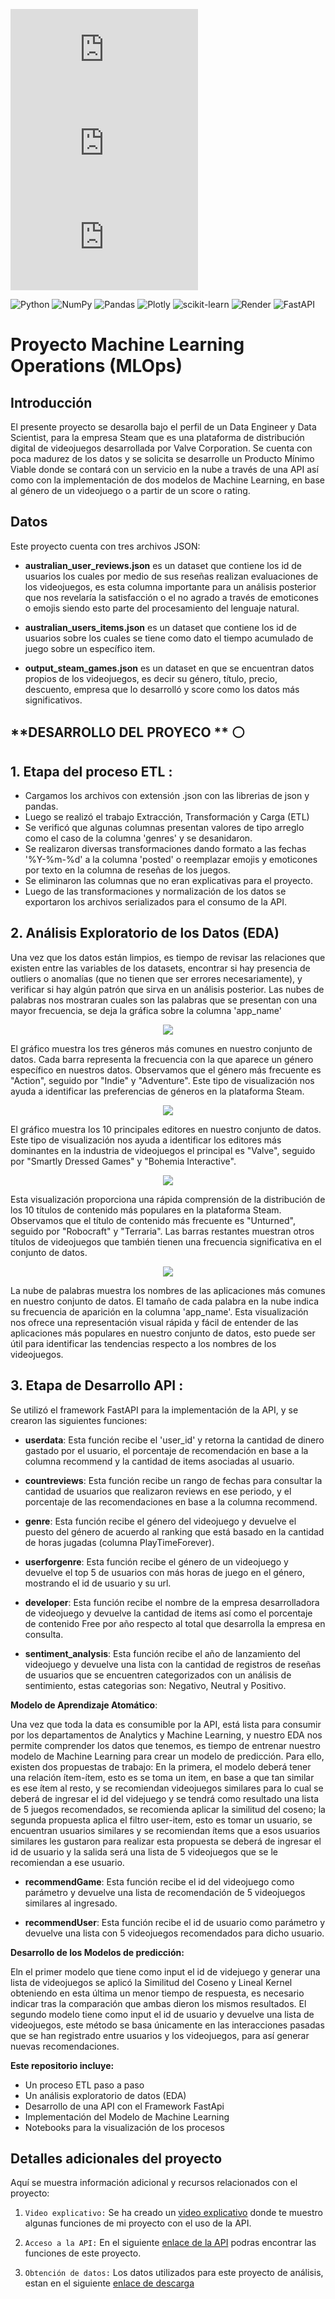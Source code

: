 ![GitHub repo size](https://img.shields.io/github/repo-size/scottydocs/README-template.md)
![GitHub contributors](https://img.shields.io/github/contributors/scottydocs/README-template.md)
![GitHub stars](https://img.shields.io/github/stars/scottydocs/README-template.md?style=social)

![Python](https://img.shields.io/badge/python-3670A0?style=for-the-badge&logo=python&logoColor=ffdd54) ![NumPy](https://img.shields.io/badge/numpy-%23013243.svg?style=for-the-badge&logo=numpy&logoColor=white) ![Pandas](https://img.shields.io/badge/pandas-%23150458.svg?style=for-the-badge&logo=pandas&logoColor=white) ![Plotly](https://img.shields.io/badge/Plotly-%233F4F75.svg?style=for-the-badge&logo=plotly&logoColor=white) ![scikit-learn](https://img.shields.io/badge/scikit--learn-%23F7931E.svg?style=for-the-badge&logo=scikit-learn&logoColor=white) ![Render](https://img.shields.io/badge/Render-%46E3B7.svg?style=for-the-badge&logo=render&logoColor=white) ![FastAPI](https://img.shields.io/badge/FastAPI-005571?style=for-the-badge&logo=fastapi)


# Proyecto Machine Learning Operations (MLOps)

## Introducción

El presente proyecto se desarolla bajo el perfil de un Data Engineer y Data Scientist, para la empresa Steam que es una plataforma de distribución digital de videojuegos desarrollada por Valve Corporation. Se cuenta con poca madurez de los datos y se solicita se desarrolle un Producto Mínimo Viable donde se contará con un servicio en la nube a través de una API así como con la implementación de dos modelos de Machine Learning, en base al género de un videojuego o a partir de un score o rating.


## Datos

Este proyecto cuenta con tres archivos JSON:

* **australian_user_reviews.json** es un dataset que contiene los id de usuarios los cuales por medio de sus reseñas realizan evaluaciones de los videojuegos, es esta columna importante para un análisis posterior que nos revelaría la satisfacción o el no agrado a través de emoticones o emojis siendo esto parte del procesamiento del lenguaje natural. 

* **australian_users_items.json** es un dataset que contiene los id de usuarios sobre los cuales se tiene como dato el tiempo acumulado de juego sobre un específico item.

* **output_steam_games.json** es un dataset en que se encuentran datos propios de los videojuegos, es decir su género, título, precio, descuento, empresa que lo desarrolló y score como los datos más significativos.

## **DESARROLLO DEL PROYECO ** :white_circle:

## **1. Etapa del proceso ETL** :

- Cargamos los archivos con extensión .json con las librerias de json y pandas.
- Luego se realizó el trabajo Extracción, Transformación y Carga (ETL)
- Se verificó que algunas columnas presentan valores de tipo arreglo como el caso de la columna 'genres' y se desanidaron. 
- Se realizaron diversas transformaciones dando formato a las fechas '%Y-%m-%d' a la columna 'posted' o reemplazar emojis y emoticones por texto en la columna
de reseñas de los juegos.
- Se eliminaron las columnas que no eran explicativas para el proyecto.
- Luego de las transformaciones y normalización de los datos se exportaron los archivos serializados para el consumo de la API.


## **2. Análisis Exploratorio de los Datos (EDA)**

Una vez que los datos están limpios, es tiempo de revisar las relaciones que existen entre las variables de los datasets, encontrar si hay presencia de outliers o anomalías (que no tienen que ser errores necesariamente), y verificar si hay algún patrón que sirva en un análisis posterior. Las nubes de palabras nos mostraran cuales son las palabras que se presentan con una mayor frecuencia, se deja la gráfica sobre la columna 'app_name'




<p align="center">
  <img src="src\image_01.png" >
</p>
El gráfico muestra los tres géneros más comunes en nuestro conjunto de datos. Cada barra representa la frecuencia con la que aparece un género específico en nuestros datos. Observamos que el género más frecuente es "Action", seguido por "Indie" y "Adventure". Este tipo de visualización nos ayuda a identificar las preferencias de géneros en la plataforma Steam.

</br>
<p align="center">
  <img src="src\image_02.png" >
</p>
El gráfico muestra los 10 principales editores en nuestro conjunto de datos. Este tipo de visualización nos ayuda a identificar los editores más dominantes en la industria de videojuegos el principal es "Valve", seguido por "Smartly Dressed Games" y "Bohemia Interactive". 

</br>
<p align="center">
  <img src="src\image_03.png" >
</p>
Esta visualización proporciona una rápida comprensión de la distribución de los 10 títulos de contenido más populares en la plataforma Steam.
Observamos que el título de contenido más frecuente es "Unturned", seguido por "Robocraft" y "Terraria". Las barras restantes muestran otros títulos de videojuegos que también tienen una frecuencia significativa en el conjunto de datos.
</br>
<p align="center">
  <img src="src\nube_app_name.png" >
</p>

La nube de palabras muestra los nombres de las aplicaciones más comunes en nuestro conjunto de datos. El tamaño de cada palabra en la nube indica su frecuencia de aparición en la columna 'app_name'. Esta visualización nos ofrece una representación visual rápida y fácil de entender de las aplicaciones más populares en nuestro conjunto de datos, esto puede ser útil para identificar las tendencias respecto a los nombres de los videojuegos. 

## **3. Etapa de Desarrollo API** :

Se utilizó el framework FastAPI para la implementación de la API, y se crearon las siguientes funciones:

* **userdata**: Esta función recibe el 'user_id' y retorna la cantidad de dinero gastado por el usuario, el porcentaje de recomendación en base a la columna recommend y la cantidad de items asociadas al usuario.

* **countreviews**: Esta función recibe un rango de fechas para consultar la cantidad de usuarios que realizaron reviews en ese periodo, y el porcentaje de las recomendaciones en base a la columna recommend.

* **genre**: Esta función recibe el género del videojuego y devuelve el puesto del género de acuerdo al ranking que está basado en la cantidad de horas jugadas (columna PlayTimeForever).

* **userforgenre**: Esta función recibe el género de un videojuego y devuelve el top 5 de usuarios con más horas de juego en el género, mostrando el id de usuario y su url.

* **developer**: Esta función recibe el nombre de la empresa desarrolladora de videojuego y devuelve la cantidad de items así como el porcentaje de contenido Free por año respecto al total que desarrolla la empresa en consulta.

* **sentiment_analysis**: Esta función recibe el año de lanzamiento del videojuego y devuelve una lista con la cantidad de registros de reseñas de usuarios que se encuentren categorizados con un análisis de sentimiento, estas categorias son: Negativo, Neutral y Positivo.


**Modelo de Aprendizaje Atomático**:

Una vez que toda la data es consumible por la API, está lista para consumir por los departamentos de Analytics y Machine Learning, y nuestro EDA nos permite comprender los datos que tenemos, es tiempo de entrenar nuestro modelo de Machine Learning para crear un modelo de predicción. Para ello, existen dos propuestas de trabajo: En la primera, el modelo deberá tener una relación ítem-ítem, esto es se toma un item, en base a que tan similar es ese ítem al resto, y se recomiendan videojuegos similares para lo cual se deberá de ingresar el id del videjuego y se tendrá como resultado una lista de 5 juegos recomendados, se recomienda aplicar la similitud del coseno; la segunda propuesta aplica el filtro user-item, esto es tomar un usuario, se encuentran usuarios similares y se recomiendan ítems que a esos usuarios similares les gustaron para realizar esta propuesta se deberá de ingresar el id de usuario y la salida será una lista de 5 videojuegos que se le recomiendan a ese usuario.


* **recommendGame**: Esta función recibe el id del videojuego como parámetro y devuelve una lista de recomendación de 5 videojuegos similares al ingresado.

* **recommendUser**: Esta función recibe el id de usuario como parámetro y devuelve una lista con 5 videojuegos recomendados para dicho usuario.


**Desarrollo de los Modelos de predicción:**

Eln el primer modelo que tiene como input el id de videjuego y generar una lista de videojuegos se aplicó la Similitud del Coseno y Lineal Kernel obteniendo en esta última un menor tiempo de respuesta, es necesario indicar tras la comparación que ambas dieron los mismos resultados. El segundo modelo tiene como input el id de usuario y devuelve una lista de videojuegos, este método se basa únicamente en las interacciones pasadas que se han registrado entre usuarios y los videojuegos, para así generar nuevas recomendaciones.


**Este repositorio incluye:**

+ Un proceso ETL paso a paso<br/>
+ Un análisis exploratorio de datos (EDA)<br/>
+ Desarrollo de una API con el Framework FastApi<br/>
+ Implementación del Modelo de Machine Learning<br/>
+ Notebooks para la visualización de los procesos<br/>


## Detalles adicionales del proyecto

Aquí se muestra información adicional y recursos relacionados con el proyecto:

1. `Video explicativo:` Se ha creado un [video explicativo](https://drive.google.com/drive/folders/10zsRP-ydH-mOPX7VTS2Mqht0UxviPNiN?usp=sharing)  donde te muestro algunas funciones de mi proyecto con el uso de la API.

2. `Acceso a la API:` En el siguiente [enlace de la API](https://pi01-data-ft14-jcr.onrender.com/docs) podras encontrar las funciones de este proyecto.

3. `Obtención de datos:` Los datos utilizados para este proyecto de análisis, estan en el siguiente [enlace de descarga](https://drive.google.com/drive/folders/1HqBG2-sUkz_R3h1dZU5F2uAzpRn7BSpj) 
